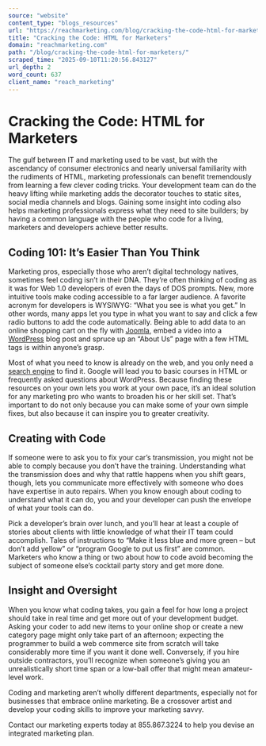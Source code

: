 ```yaml
---
source: "website"
content_type: "blogs_resources"
url: "https://reachmarketing.com/blog/cracking-the-code-html-for-marketers/"
title: "Cracking the Code: HTML for Marketers"
domain: "reachmarketing.com"
path: "/blog/cracking-the-code-html-for-marketers/"
scraped_time: "2025-09-10T11:20:56.843127"
url_depth: 2
word_count: 637
client_name: "reach_marketing"
---
```


# Cracking the Code: HTML for Marketers

The gulf between IT and marketing used to be vast, but with the ascendancy of consumer electronics and nearly universal familiarity with the rudiments of HTML, marketing professionals can benefit tremendously from learning a few clever coding tricks. Your development team can do the heavy lifting while marketing adds the decorator touches to static sites, social media channels and blogs. Gaining some insight into coding also helps marketing professionals express what they need to site builders; by having a common language with the people who code for a living, marketers and developers achieve better results.

## Coding 101: It’s Easier Than You Think

Marketing pros, especially those who aren’t digital technology natives, sometimes feel coding isn’t in their DNA. They’re often thinking of coding as it was for Web 1.0 developers of even the days of DOS prompts. New, more intuitive tools make coding accessible to a far larger audience. A favorite acronym for developers is WYSIWYG: “What you see is what you get.” In other words, many apps let you type in what you want to say and click a few radio buttons to add the code automatically. Being able to add data to an online shopping cart on the fly with [Joomla](http://www.joomla.org/), embed a video into a [WordPress](https://reachmarketing.com/word-press-web-design-services/) blog post and spruce up an “About Us” page with a few HTML tags is within anyone’s grasp.

Most of what you need to know is already on the web, and you only need a [search engine](https://reachmarketing.com/search-engine-optimization-seo/) to find it. Google will lead you to basic courses in HTML or frequently asked questions about WordPress. Because finding these resources on your own lets you work at your own pace, it’s an ideal solution for any marketing pro who wants to broaden his or her skill set. That’s important to do not only because you can make some of your own simple fixes, but also because it can inspire you to greater creativity.

## Creating with Code

If someone were to ask you to fix your car’s transmission, you might not be able to comply because you don’t have the training. Understanding what the transmission does and why that rattle happens when you shift gears, though, lets you communicate more effectively with someone who does have expertise in auto repairs. When you know enough about coding to understand what it can do, you and your developer can push the envelope of what your tools can do.

Pick a developer’s brain over lunch, and you’ll hear at least a couple of stories about clients with little knowledge of what their IT team could accomplish. Tales of instructions to “Make it less blue and more green – but don’t add yellow” or “program Google to put us first” are common. Marketers who know a thing or two about how to code avoid becoming the subject of someone else’s cocktail party story and get more done.

## Insight and Oversight

When you know what coding takes, you gain a feel for how long a project should take in real time and get more out of your development budget. Asking your coder to add new items to your online shop or create a new category page might only take part of an afternoon; expecting the programmer to build a web commerce site from scratch will take considerably more time if you want it done well. Conversely, if you hire outside contractors, you’ll recognize when someone’s giving you an unrealistically short time span or a low-ball offer that might mean amateur-level work.

Coding and marketing aren’t wholly different departments, especially not for businesses that embrace online marketing. Be a crossover artist and develop your coding skills to improve your marketing savvy.

Contact our marketing experts today at 855.867.3224 to help you devise an integrated marketing plan.
